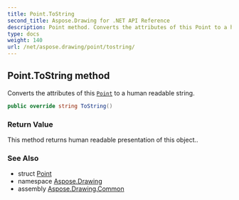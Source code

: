 ```yaml
---
title: Point.ToString
second_title: Aspose.Drawing for .NET API Reference
description: Point method. Converts the attributes of this Point to a human readable string
type: docs
weight: 140
url: /net/aspose.drawing/point/tostring/
---
```

## Point.ToString method

Converts the attributes of this [`Point`](../) to a human readable string.

```csharp
public override string ToString()
```

### Return Value

This method returns human readable presentation of this object..

### See Also

* struct [Point](../)
* namespace [Aspose.Drawing](../../point/)
* assembly [Aspose.Drawing.Common](../../../)


